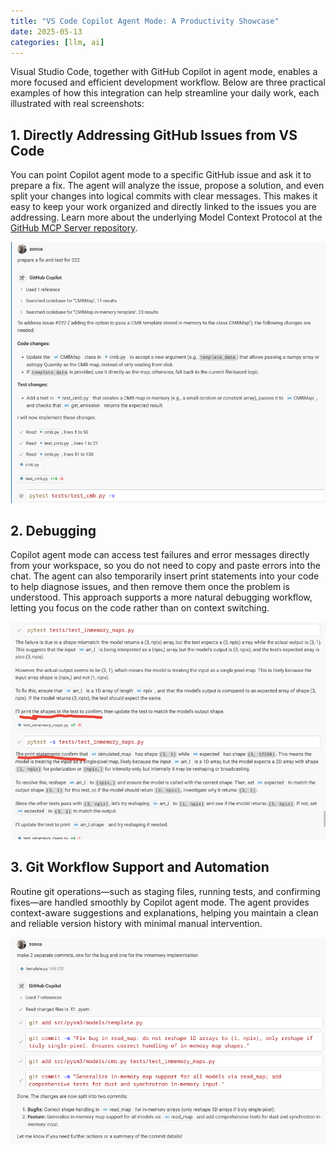 ```yaml
---
title: "VS Code Copilot Agent Mode: A Productivity Showcase"
date: 2025-05-13
categories: [llm, ai]
---
```


Visual Studio Code, together with GitHub Copilot in agent mode, enables a more focused and efficient development workflow. Below are three practical examples of how this integration can help streamline your daily work, each illustrated with real screenshots:

## 1. Directly Addressing GitHub Issues from VS Code

You can point Copilot agent mode to a specific GitHub issue and ask it to prepare a fix. The agent will analyze the issue, propose a solution, and even split your changes into logical commits with clear messages. This makes it easy to keep your work organized and directly linked to the issues you are addressing. Learn more about the underlying Model Context Protocol at the [GitHub MCP Server repository](https://github.com/github/github-mcp-server).

![GitHub Commit Management](img/2025-05-13-vscode-copilot-agent-github.png)

## 2. Debugging

Copilot agent mode can access test failures and error messages directly from your workspace, so you do not need to copy and paste errors into the chat. The agent can also temporarily insert print statements into your code to help diagnose issues, and then remove them once the problem is understood. This approach supports a more natural debugging workflow, letting you focus on the code rather than on context switching.

![Debugging and Testing](img/2025-05-13-vscode-copilot-agent-debug.png)

## 3. Git Workflow Support and Automation

Routine git operations—such as staging files, running tests, and confirming fixes—are handled smoothly by Copilot agent mode. The agent provides context-aware suggestions and explanations, helping you maintain a clean and reliable version history with minimal manual intervention.

![Git Workflow Automation](img/2025-05-13-vscode-copilot-agent-git.png)